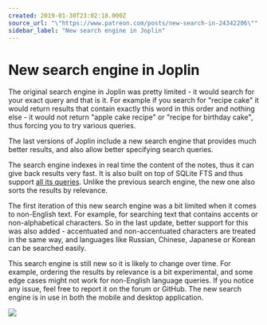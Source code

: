 ```yaml
---
created: 2019-01-30T23:02:18.000Z
source_url: "\"https://www.patreon.com/posts/new-search-in-24342206\""
sidebar_label: "New search engine in Joplin"
---
```


# New search engine in Joplin

The original search engine in Joplin was pretty limited - it would search for your exact query and that is it. For example if you search for "recipe cake" it would return results that contain exactly this word in this order and nothing else - it would not return "apple cake recipe" or "recipe for birthday cake", thus forcing you to try various queries.

The last versions of Joplin include a new search engine that provides much better results, and also allow better specifying search queries.

The search engine indexes in real time the content of the notes, thus it can give back results very fast. It is also built on top of SQLite FTS and thus support [all its queries](https://joplin.cozic.net/#searching). Unlike the previous search engine, the new one also sorts the results by relevance.

The first iteration of this new search engine was a bit limited when it comes to non-English text. For example, for searching text that contains accents or non-alphabetical characters. So in the last update, better support for this was also added - accentuated and non-accentuated characters are treated in the same way, and languages like Russian, Chinese, Japanese or Korean can be searched easily.

This search engine is still new so it is likely to change over time. For example, ordering the results by relevance is a bit experimental, and some edge cases might not work for non-English language queries. If you notice any issue, feel free to report it on the forum or GitHub. The new search engine is in use in both the mobile and desktop application.

![](https://raw.githubusercontent.com/laurent22/joplin/dev/Assets/WebsiteAssets/images/news/20190130-230218_0.png)